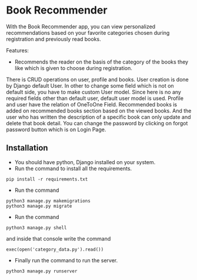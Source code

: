 # Book Recommender
With the Book Recommender app, you can view personalized recommendations based on your favorite categories chosen
        during registration and previously read books.

Features:
- Recommends the reader on the basis of the category of the books they like which is given to choose during registration.

There is CRUD operations on user, profile and books.
User creation is done by Django default User. In other to change some field which is not on default side, you have to make custom User model. Since here is no any required fields other than default user, default user model is used.
Profile and user have the relation of OneToOne Field.
Recommended books is added on recommended books section based on the viewed books. And the user who has written the description of a specific book can only update and delete that book detail.
You can change the password by clicking on forgot password button which is on Login Page.
## Installation
- You should have python, Django installed on your system.
- Run the command to install all the requirements.
```
pip install -r requirements.txt
```
- Run the command
```
python3 manage.py makemigrations
python3 manage.py migrate
```
- Run the command
```
python3 manage.py shell
```
and inside that console write the command
```
exec(open('category_data.py').read())
```
- Finally run the command to run the server.
```
python3 manage.py runserver
```